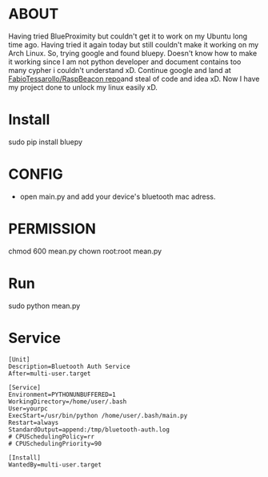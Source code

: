# ABOUT 
Having tried BlueProximity but couldn't get it to work on my Ubuntu long time ago. Having tried it again today but still couldn't make it working on my Arch Linux. So, trying google and found bluepy. Doesn't know how to make it working since I am not python developer and document contains too many cypher i couldn't understand xD. Continue google and land at [FabioTessarollo/RaspBeacon repo](https://github.com/FabioTessarollo/RaspBeacon)and steal of code and idea xD. Now I have my project done to unlock my linux easily xD.


# Install 
sudo pip install bluepy


# CONFIG
- open main.py and add your device's bluetooth mac adress.


# PERMISSION
chmod 600 mean.py
chown root:root mean.py


# Run
sudo python mean.py


# Service
```
[Unit]
Description=Bluetooth Auth Service
After=multi-user.target

[Service]
Environment=PYTHONUNBUFFERED=1
WorkingDirectory=/home/user/.bash
User=yourpc
ExecStart=/usr/bin/python /home/user/.bash/main.py
Restart=always
StandardOutput=append:/tmp/bluetooth-auth.log
# CPUSchedulingPolicy=rr
# CPUSchedulingPriority=90

[Install]
WantedBy=multi-user.target
```
